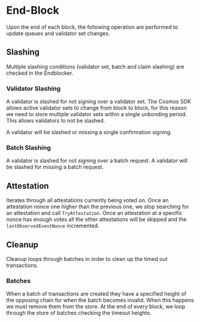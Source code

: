 <!--
order: 5
title: End-Block
-->

# End-Block

Upon the end of each block, the following operation are performed to update queues and validator set changes. 

## Slashing

Multiple slashing conditions (validator set, batch and claim slashing) are checked in the Endblocker. 

### Validator Slashing

A validator is slashed for not signing over a validator set. The Cosmos SDK allows active validator sets to change from block to block, for this reason we need to store multiple validator sets within a single unbonding period. This allows validators to not be slashed. 

A validator will be slashed or missing a single confirmation signing.

### Batch Slashing

A validator is slashed for not signing over a batch request. A validator will be slashed for missing a batch request. 

## Attestation

Iterates through all attestations currently being voted on. Once an attestation nonce one higher than the previous one, we stop searching for an attestation and call `TryAttestation`. Once an attestation at a specific nonce has enough votes all the other attestations will be skipped and the `lastObservedEventNonce` incremented.

## Cleanup

Cleanup loops through batches in order to clean up the timed out transactions.

### Batches

When a batch of transactions are created they have a specified height of the opposing chain for when the batch becomes invalid. When this happens we must remove them from the store. At the end of every block, we loop through the store of batches checking the timeout heights. 
